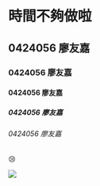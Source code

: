 # 時間不夠做啦
## 0424056 廖友嘉
### 0424056 廖友嘉
#### 0424056 廖友嘉
##### 0424056 廖友嘉
###### 0424056 廖友嘉

:cry:

![]("123.jpg")

